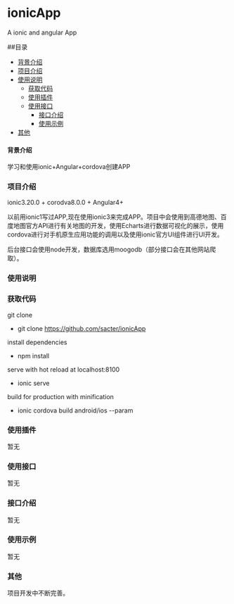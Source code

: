 # ionicApp
A ionic and angular App

##目录
* [背景介绍](#背景介绍)
* [项目介绍](#项目介绍)
* [使用说明](#使用说明)
  * [获取代码](#获取代码)
  * [使用插件](#使用插件)
  * [使用接口](#使用接口)
    * [接口介绍](#接口介绍)
    * [使用示例](#使用示例)
* [其他](#其他)

<a name="背景介绍"></a>
#### 背景介绍 

学习和使用ionic+Angular+cordova创建APP

<a name="项目介绍"></a>
### 项目介绍

ionic3.20.0 + corodva8.0.0 + Angular4+ <br/>

以前用ionic1写过APP,现在使用ionic3来完成APP。项目中会使用到高德地图、百度地图官方API进行有关地图的开发，使用Echarts进行数据可视化的展示，使用cordova进行对手机原生应用功能的调用以及使用ionic官方UI组件进行UI开发。<br/>

后台接口会使用node开发，数据库选用moogodb（部分接口会在其他网站爬取）。<br/>

<a name="使用说明"></a>
### 使用说明

<a name="获取代码"></a>
### 获取代码

git clone
* git clone https://github.com/sacter/ionicApp

install dependencies
* npm install

serve with hot reload at localhost:8100
* ionic serve

build for production with minification
* ionic cordova build android/ios --param

<a name="使用插件"></a>
### 使用插件
暂无

<a name="使用接口"></a>
### 使用接口
暂无

<a name="接口介绍"></a>
### 接口介绍
暂无

<a name="使用示例"></a>
### 使用示例
暂无


<a name="其他"></a>
### 其他
项目开发中不断完善。
